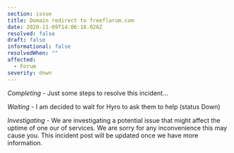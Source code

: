 ```yaml
---
section: issue
title: Domain redirect to freeflarum.com
date: 2020-11-09T14:06:18.026Z
resolved: false
draft: false
informational: false
resolvedWhen: ""
affected:
  - Forum
severity: down
---
```

*Completing -* Just some steps to resolve this incident...

*Waiting -* I am decided to wait for Hyro to ask them to help (status Down)

*Investigating* - We are investigating a potential issue that might affect the uptime of one our of services. We are sorry for any inconvenience this may cause you. This incident post will be updated once we have more information.